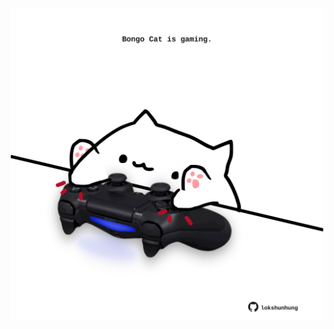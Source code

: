 <!-- built at 25/03/2023, 23:00:50 UTC -->
<p align="center">
  <img width="500" height="500" src="./ReadmeImage.svg">
</p>
